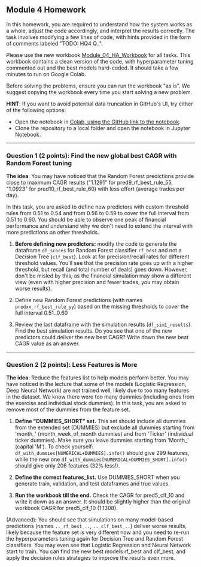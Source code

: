 ## Module 4 Homework


In this homework, you are required to understand how the system works as a whole, adjust the code accordingly, and interpret the results correctly. The task involves modifying a few lines of code, with hints provided in the form of comments labeled "TODO: HQ4 Q..".

Please use the new workbook [Module_04_HA_Workbook](https://github.com/DataTalksClub/stock-markets-analytics-zoomcamp/blob/main/04-trading-strategy-and-simulation/Module_04_HA_Workbook.ipynb) for all tasks. This workbook contains a clean version of the code, with hyperparameter tuning commented out and the best models hard-coded. It should take a few minutes to run on Google Colab.

Before solving the problems, ensure you can run the workbook "as is".
We suggest copying the workbook every time you start solving a new problem.

**HINT**: If you want to avoid potential data truncation in GitHub's UI, try either of the following options:
* Open the notebook in [Colab, using the GitHub link to the notebook](https://colab.research.google.com/github/DataTalksClub/stock-markets-analytics-zoomcamp/blob/main/04-trading-strategy-and-simulation/Module_04_HA_Workbook.ipynb).
* Clone the repository to a local folder and open the notebook in Jupyter Notebook.

---
### Question 1 (2 points): Find the new global best CAGR with Random Forest tuning

**The idea**: You may have noticed that the Random Forest predictions provide close to maximum CAGR results ("1.1291" for pred9_rf_best_rule_55, "1.0923" for pred10_rf_best_rule_60) with less effort (average trades per day).

In this task, you are asked to define new predictors with custom threshold rules from 0.51 to 0.54 and from 0.56 to 0.59 to cover the full interval from 0.51 to 0.60. You should be able to observe one peak of financial performance and understand why we don't need to extend the interval with more predictions on other thresholds.


1) **Before defining new predictors:** modify the code to generate the dataframe `df_scores` for Random Forest classifier `rf_best` and not a Decision Tree (`clf_best`). Look at for precision/recall rates for different threshold values. You'll see that the precision rate goes up with a higher threshold, but recall (and total number of deals) goes down. However, don't be misled by this, as the financial simulation may show a different view (even with higher precision and fewer trades, you may obtain worse results).

2) Define new Random Forest predictions (with names `predxx_rf_best_rule_yy`) based on the missing thresholds to cover the full interval 0.51..0.60

3) Review the last dataframe with the simulation results (`df_sim1_results`).
Find the best simulation results. Do you see that one of the new predictors could deliver the new best CAGR?
Write down the new best CAGR value as an answer.


---
### Question 2 (2 points): Less Features is More

**The idea**: Reduce the features list to help models perform better. You may have noticed in the lecture that some of the models (Logistic Regression, Deep Neural Network) are not trained well, likely due to too many features in the dataset. We know there were too many dummies (including ones from the exercise and individual stock dummies). In this task, you are asked to remove most of the dummies from the feature set.

1) **Define "DUMMIES_SHORT" set.** This set should include all dummies from the extended set (DUMMIES) but exclude all dummies starting from 'month_' (month_week_of_month dummies) and from 'Ticker' (individual ticker dummies). Make sure you leave dummies starting from 'Month_' (capital 'M'). To check yourself: `df_with_dummies[NUMERICAL+DUMMIES].info()` should give 299 features, while the new one `df_with_dummies[NUMERICAL+DUMMIES_SHORT].info()` should give only 206 features (32% less!).

2) **Define the correct features_list.** Use DUMMIES_SHORT when you generate train, validation, and test dataframes and true values.

3) **Run the workbook till the end.** Check the CAGR for pred5_clf_10 and write it down as an answer. It should be slightly higher than the original workbook CAGR for pred5_clf_10 (1.1308).
 
(Advanced): You should see that simulations on many model-based predictions (names `.._rf_best_..`, `.._clf_best_..`) deliver worse results, likely because the feature set is very different now and you need to re-run the hyperparameters tuning again for Decision Tree and Random Forest classifiers. You may even see that Logistic Regression and Neural Network start to train. You can find the new best models rf_best and clf_best, and apply the decision rules strategies to improve the results even more.